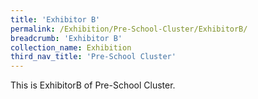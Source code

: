 ```yaml
---
title: 'Exhibitor B'
permalink: /Exhibition/Pre-School-Cluster/ExhibitorB/
breadcrumb: 'Exhibitor B'
collection_name: Exhibition
third_nav_title: 'Pre-School Cluster'
---
```


<div>
This is ExhibitorB of Pre-School Cluster.
</div>
